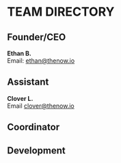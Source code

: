 # TEAM DIRECTORY
## Founder/CEO
<b>Ethan B.</b>
<br>Email: ethan@thenow.io
## Assistant
<b>Clover L.</b>
<br>Email clover@thenow.io
## Coordinator

## Development

